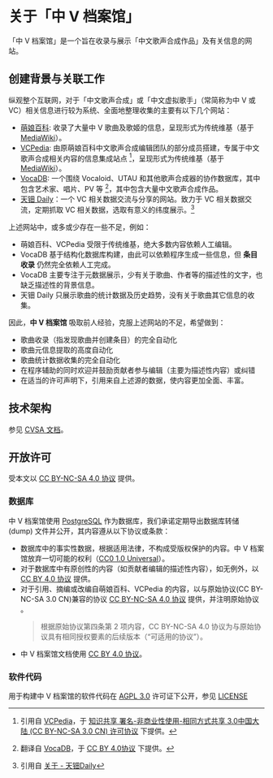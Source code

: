 # 关于「中 V 档案馆」

「中 V 档案馆」是一个旨在收录与展示「中文歌声合成作品」及有关信息的网站。

## 创建背景与关联工作

纵观整个互联网，对于「中文歌声合成」或「中文虚拟歌手」（常简称为中 V 或 VC）相关信息进行较为系统、全面地整理收集的主要有以下几个网站：

- [萌娘百科](https://zh.moegirl.org.cn/):
  收录了大量中 V 歌曲及歌姬的信息，呈现形式为传统维基（基于 [MediaWiki](https://www.mediawiki.org/)）。
- [VCPedia](https://vcpedia.cn/):
  由原萌娘百科中文歌声合成编辑团队的部分成员搭建，专属于中文歌声合成相关内容的信息集成站点 [^1]，呈现形式为传统维基（基于 [MediaWiki](https://www.mediawiki.org/)）。
- [VocaDB](https://vocadb.net/): 一个围绕 Vocaloid、UTAU 和其他歌声合成器的协作数据库，其中包含艺术家、唱片、PV
  等 [^2]，其中包含大量中文歌声合成作品。
- [天钿 Daily](https://tdd.bunnyxt.com/)：一个 VC 相关数据交流与分享的网站。致力于 VC 相关数据交流，定期抓取 VC 相关数据，选取有意义的纬度展示。[^3]

上述网站中，或多或少存在一些不足，例如：

- 萌娘百科、VCPedia 受限于传统维基，绝大多数内容依赖人工编辑。
- VocaDB 基于结构化数据库构建，由此可以依赖程序生成一些信息，但 **条目收录** 仍然完全依赖人工完成。
- VocaDB 主要专注于元数据展示，少有关于歌曲、作者等的描述性的文字，也缺乏描述性的背景信息。
- 天钿 Daily 只展示歌曲的统计数据及历史趋势，没有关于歌曲其它信息的收集。

因此，**中 V 档案馆** 吸取前人经验，克服上述网站的不足，希望做到：

- 歌曲收录（指发现歌曲并创建条目）的完全自动化
- 歌曲元信息提取的高度自动化
- 歌曲统计数据收集的完全自动化
- 在程序辅助的同时欢迎并鼓励贡献者参与编辑（主要为描述性内容）或纠错
- 在适当的许可声明下，引用来自上述源的数据，使内容更加全面、丰富。

## 技术架构

参见 [CVSA 文档](https://docs.projectcvsa.com/)。

## 开放许可

受本文以 [CC BY-NC-SA 4.0 协议](https://creativecommons.org/licenses/by-nc-sa/4.0/) 提供。

### 数据库

中 V 档案馆使用 [PostgreSQL](https://postgresql.org) 作为数据库，我们承诺定期导出数据库转储 (dump)
文件并公开，其内容遵从以下协议或条款：

- 数据库中的事实性数据，根据适用法律，不构成受版权保护的内容。中 V 档案馆放弃一切可能的权利（[CC0 1.0 Universal](https://creativecommons.org/publicdomain/zero/1.0/)）。
- 对于数据库中有原创性的内容（如贡献者编辑的描述性内容），如无例外，以 [CC BY 4.0 协议](https://creativecommons.org/licenses/by/4.0/) 提供。
- 对于引用、摘编或改编自萌娘百科、VCPedia 的内容，以与原始协议(CC BY-NC-SA 3.0
  CN)兼容的协议 [CC BY-NC-SA 4.0 协议](https://creativecommons.org/licenses/by-nc-sa/4.0/) 提供，并注明原始协议 。
  > 根据原始协议第四条第 2 项内容，CC BY-NC-SA 4.0 协议为与原始协议具有相同授权要素的后续版本（“可适用的协议”）。
- 中 V 档案馆文档使用 [CC BY 4.0 协议](https://creativecommons.org/licenses/by/4.0/)。

### 软件代码

用于构建中 V 档案馆的软件代码在 [AGPL 3.0](https://www.gnu.org/licenses/agpl-3.0.html) 许可证下公开，参见 [LICENSE](./LICENSE)

[^1]: 引用自 [VCPedia](https://vcpedia.cn/%E9%A6%96%E9%A1%B5)，于 [知识共享 署名-非商业性使用-相同方式共享 3.0中国大陆 (CC BY-NC-SA 3.0 CN) 许可协议](https://creativecommons.org/licenses/by-nc-sa/3.0/cn/) 下提供。

[^2]: 翻译自 [VocaDB](https://vocadb.net/)，于 [CC BY 4.0协议](https://creativecommons.org/licenses/by/4.0/) 下提供。

[^3]: 引用自 [关于 - 天钿Daily](https://tdd.bunnyxt.com/about)
